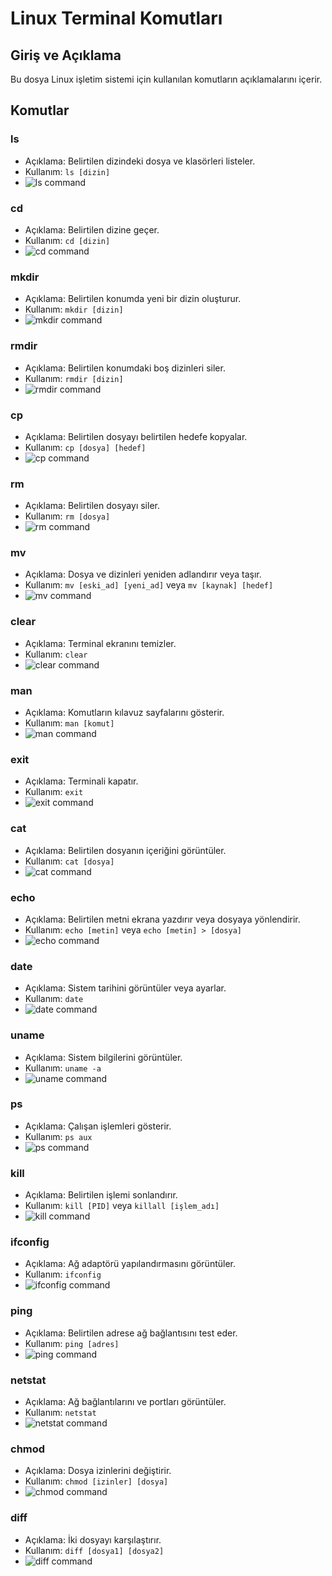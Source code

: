 # Linux Terminal Komutları
## Giriş ve Açıklama
Bu dosya Linux işletim sistemi için kullanılan komutların açıklamalarını içerir.
## Komutlar
### ls
* Açıklama: Belirtilen dizindeki dosya ve klasörleri listeler.
* Kullanım: `ls [dizin]`
* ![ls command](Pictures/ls.png)
### cd
* Açıklama: Belirtilen dizine geçer.
* Kullanım: `cd [dizin]`
* ![cd command](Pictures/cd.png)
### mkdir
* Açıklama: Belirtilen konumda yeni bir dizin oluşturur.
* Kullanım: `mkdir [dizin]`
* ![mkdir command](Pictures/mkdir.png)
### rmdir
* Açıklama: Belirtilen konumdaki boş dizinleri siler.
* Kullanım: `rmdir [dizin]`
* ![rmdir command](Pictures/rmdir.png)
### cp
* Açıklama: Belirtilen dosyayı belirtilen hedefe kopyalar.
* Kullanım: `cp [dosya] [hedef]`
* ![cp command](Pictures/cp.png)
### rm
* Açıklama: Belirtilen dosyayı siler.
* Kullanım: `rm [dosya]`
* ![rm command](Pictures/rm.png)
### mv
* Açıklama: Dosya ve dizinleri yeniden adlandırır veya taşır.
* Kullanım: `mv [eski_ad] [yeni_ad]` veya `mv [kaynak] [hedef]`
* ![mv command](Pictures/mv.png)
### clear
* Açıklama: Terminal ekranını temizler.
* Kullanım: `clear`
* ![clear command](Pictures/clear.png)
### man
* Açıklama: Komutların kılavuz sayfalarını gösterir.
* Kullanım: `man [komut]`
* ![man command](Pictures/man.png)
### exit
* Açıklama: Terminali kapatır.
* Kullanım: `exit`
* ![exit command](Pictures/exit.png)
### cat
* Açıklama: Belirtilen dosyanın içeriğini görüntüler.
* Kullanım: `cat [dosya]`
* ![cat command](Pictures/cat.png)
### echo
* Açıklama: Belirtilen metni ekrana yazdırır veya dosyaya yönlendirir.
* Kullanım: `echo [metin]` veya `echo [metin] > [dosya]`
* ![echo command](Pictures/echo.png)
### date
* Açıklama: Sistem tarihini görüntüler veya ayarlar.
* Kullanım: `date`
* ![date command](Pictures/date.png)
### uname
* Açıklama: Sistem bilgilerini görüntüler.
* Kullanım: `uname -a`
* ![uname command](Pictures/uname.png)
### ps
* Açıklama: Çalışan işlemleri gösterir.
* Kullanım: `ps aux`
* ![ps command](Pictures/ps.png)
### kill
* Açıklama: Belirtilen işlemi sonlandırır.
* Kullanım: `kill [PID]` veya `killall [işlem_adı]`
* ![kill command](Pictures/kill.png)
### ifconfig
* Açıklama: Ağ adaptörü yapılandırmasını görüntüler.
* Kullanım: `ifconfig`
* ![ifconfig command](Pictures/ifconfig.png)
### ping
* Açıklama: Belirtilen adrese ağ bağlantısını test eder.
* Kullanım: `ping [adres]`
* ![ping command](Pictures/ping.png)
### netstat
* Açıklama: Ağ bağlantılarını ve portları görüntüler.
* Kullanım: `netstat`
* ![netstat command](Pictures/netstat.png)
### chmod
* Açıklama: Dosya izinlerini değiştirir.
* Kullanım: `chmod [izinler] [dosya]`
* ![chmod command](Pictures/chmod.png)
### diff
* Açıklama: İki dosyayı karşılaştırır.
* Kullanım: `diff [dosya1] [dosya2]`
* ![diff command](Pictures/diff.png)
